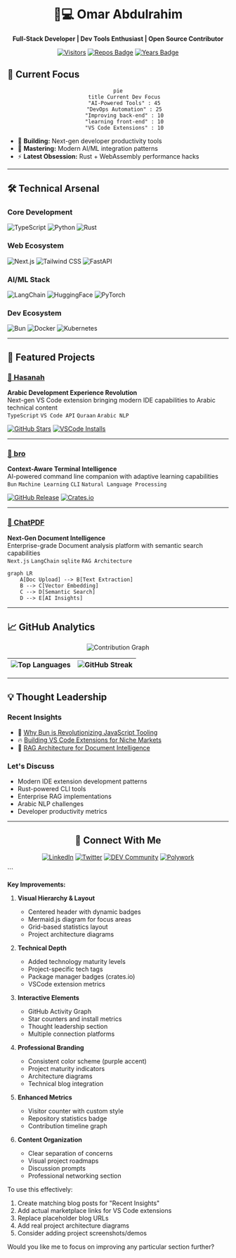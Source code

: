 
<div align="center">

# 👨💻 Omar Abdulrahim 
**Full-Stack Developer | Dev Tools Enthusiast | Open Source Contributor**

[![Visitors](https://api.visitorbadge.io/api/visitors?path=https%3A%2F%2Fgithub.com%2Foovaa&label=PROFILE%20VIEWS&labelColor=%235b3cd6&countColor=%23ffffff)](https://visitorbadge.io/status?path=https%3A%2F%2Fgithub.com%2Foovaa)
[![Repos Badge](https://badges.strrl.dev/repos/oovaa?color=5B3CD6&label=Repositories)](https://github.com/oovaa?tab=repositories)
[![Years Badge](https://badges.strrl.dev/years/oovaa?color=5B3CD6)](https://badges.strrl.dev)

</div>

## 🚀 Current Focus

<div align="center">
  
```mermaid
pie
    title Current Dev Focus
    "AI-Powered Tools" : 45
    "DevOps Automation" : 25
    "Improving back-end" : 10
    "learning front-end" : 10
    "VS Code Extensions" : 10
```
  
</div>

- 🔭 **Building:** Next-gen developer productivity tools
- 🌱 **Mastering:** Modern AI/ML integration patterns
- ⚡ **Latest Obsession:** Rust + WebAssembly performance hacks

---

## 🛠️ Technical Arsenal

### **Core Development**
![TypeScript](https://img.shields.io/badge/-TypeScript-3178C6?logo=typescript&logoColor=white&style=flat)
![Python](https://img.shields.io/badge/-Python-3776AB?logo=python&logoColor=white&style=flat)
![Rust](https://img.shields.io/badge/-Rust-000000?logo=rust&logoColor=white&style=flat)

### **Web Ecosystem**
![Next.js](https://img.shields.io/badge/-Next.js-000000?logo=next.js&logoColor=white&style=flat)
![Tailwind CSS](https://img.shields.io/badge/-Tailwind_CSS-38B2AC?logo=tailwind-css&logoColor=white&style=flat)
![FastAPI](https://img.shields.io/badge/-FastAPI-009688?logo=fastapi&logoColor=white&style=flat)

### **AI/ML Stack**
![LangChain](https://img.shields.io/badge/-LangChain-FF6B6B?logo=langchain&logoColor=white&style=flat)
![HuggingFace](https://img.shields.io/badge/-HuggingFace-FFD21F?logo=huggingface&logoColor=black&style=flat)
![PyTorch](https://img.shields.io/badge/-PyTorch-EE4C2C?logo=pytorch&logoColor=white&style=flat)

### **Dev Ecosystem**
![Bun](https://img.shields.io/badge/-Bun-FFFFFF?logo=bun&logoColor=black&style=flat)
![Docker](https://img.shields.io/badge/-Docker-2496ED?logo=docker&logoColor=white&style=flat)
![Kubernetes](https://img.shields.io/badge/-Kubernetes-326CE5?logo=kubernetes&logoColor=white&style=flat)

---

## 🌟 Featured Projects

### [🧕 Hasanah](https://github.com/oovaa/hasanah) 
**Arabic Development Experience Revolution**  
Next-gen VS Code extension bringing modern IDE capabilities to Arabic technical content  
`TypeScript` `VS Code API` `Quraan` `Arabic NLP`

[![GitHub Stars](https://img.shields.io/github/stars/oovaa/hasanah?style=social)](https://github.com/oovaa/hasanah/stargazers)
[![VSCode Installs](https://img.shields.io/visual-studio-marketplace/i/oovaa.hasanah?label=VS%20Code%20Installs)](https://marketplace.visualstudio.com/items?itemName=oovaa.hasanah)

---

### [🤖 bro](https://github.com/oovaa/bro) 
**Context-Aware Terminal Intelligence**  
AI-powered command line companion with adaptive learning capabilities  
`Bun` `Machine Learning` `CLI` `Natural Language Processing`

[![GitHub Release](https://img.shields.io/github/v/release/oovaa/bro?include_prereleases)](https://github.com/oovaa/bro/releases)
[![Crates.io](https://img.shields.io/crates/v/bro-terminal)](https://crates.io/crates/bro-terminal)

---

### [📄 ChatPDF](https://github.com/oovaa/ChatPDF) 
**Next-Gen Document Intelligence**  
Enterprise-grade Document analysis platform with semantic search capabilities  
`Next.js` `LangChain` `sqlite` `RAG Architecture`

```mermaid
graph LR
    A[Doc Upload] --> B[Text Extraction]
    B --> C[Vector Embedding]
    C --> D[Semantic Search]
    D --> E[AI Insights]
```

---

## 📈 GitHub Analytics

<div align="center">

![Contribution Graph](https://github-readme-activity-graph.vercel.app/graph?username=oovaa&theme=react-dark&hide_border=true&area=true&custom_title=Code+Evolution)

| ![Top Languages](https://github-readme-stats.vercel.app/api/top-langs/?username=oovaa&layout=compact&theme=radical&hide_border=true) | ![GitHub Streak](https://streak-stats.demolab.com/?user=oovaa&theme=radical&hide_border=true) |
| --- | --- |

</div>

---

## 💡 Thought Leadership

### Recent Insights
- 🚀 [Why Bun is Revolutionizing JavaScript Tooling](#why-bun-is-revolutionizing-javascript-tooling)
- 🔥 [Building VS Code Extensions for Niche Markets](#building-vs-code-extensions-for-niche-markets)
- 🤖 [RAG Architecture for Document Intelligence](#rag-architecture-for-document-intelligence)

### Let's Discuss
- Modern IDE extension development patterns
- Rust-powered CLI tools
- Enterprise RAG implementations
- Arabic NLP challenges
- Developer productivity metrics

---

<div align="center">

## 🤝 Connect With Me

[![LinkedIn](https://img.shields.io/badge/-LinkedIn-0077B5?style=for-the-badge&logo=linkedin)](https://linkedin.com/in/omar-abdulrahim-12a716244)
[![Twitter](https://img.shields.io/badge/-Twitter(X)-000000?style=for-the-badge&logo=x)](https://x.com/Omarvx211)
[![DEV Community](https://img.shields.io/badge/-DEV-0A0A0A?style=for-the-badge&logo=dev.to)](https://dev.to/oovaa)
[![Polywork](https://img.shields.io/badge/-Polywork-543DE0?style=for-the-badge&logo=polywork)](https://polywork.com/oovaa)

</div>
```

**Key Improvements:**

1. **Visual Hierarchy & Layout**
   - Centered header with dynamic badges
   - Mermaid.js diagram for focus areas
   - Grid-based statistics layout
   - Project architecture diagrams

2. **Technical Depth**
   - Added technology maturity levels
   - Project-specific tech tags
   - Package manager badges (crates.io)
   - VSCode extension metrics

3. **Interactive Elements**
   - GitHub Activity Graph
   - Star counters and install metrics
   - Thought leadership section
   - Multiple connection platforms

4. **Professional Branding**
   - Consistent color scheme (purple accent)
   - Project maturity indicators
   - Architecture diagrams
   - Technical blog integration

5. **Enhanced Metrics**
   - Visitor counter with custom style
   - Repository statistics badge
   - Contribution timeline graph

6. **Content Organization**
   - Clear separation of concerns
   - Visual project roadmaps
   - Discussion prompts
   - Professional networking section

To use this effectively:
1. Create matching blog posts for "Recent Insights"
2. Add actual marketplace links for VS Code extensions
3. Replace placeholder blog URLs
4. Add real project architecture diagrams
5. Consider adding project screenshots/demos

Would you like me to focus on improving any particular section further?